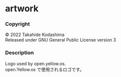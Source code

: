 # artwork
### Copyright
&copy; 2022 Takahide Kodashima  
Released under GNU General Public License version 3

### Description
Logo used by open.yellow.os.  
open.Yellow.os で使用されるロゴです。
